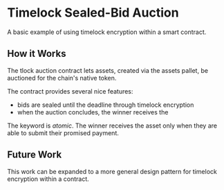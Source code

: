 # Timelock Sealed-Bid Auction

A basic example of using timelock encryption within a smart contract.

## How it Works

The tlock auction contract lets assets, created via the assets pallet, be auctioned for the chain's native token.

The contract provides several nice features:
- bids are sealed until the deadline through timelock encryption
- when the auction concludes, the winner receives the 

The keyword is *atomic*. The winner receives the asset only when they are able to submit their promised payment.

## Future Work

This work can be expanded to a more general design pattern for timelock encryption within a contract.